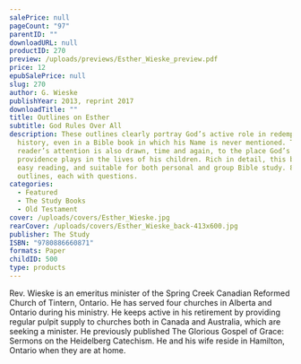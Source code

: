```yaml
---
salePrice: null
pageCount: "97"
parentID: ""
downloadURL: null
productID: 270
preview: /uploads/previews/Esther_Wieske_preview.pdf
price: 12
epubSalePrice: null
slug: 270
author: G. Wieske
publishYear: 2013, reprint 2017
downloadTitle: ""
title: Outlines on Esther
subtitle: God Rules Over All
description: These outlines clearly portray God’s active role in redemptive
  history, even in a Bible book in which his Name is never mentioned. The
  reader’s attention is also drawn, time and again, to the place God’s
  providence plays in the lives of his children. Rich in detail, this book is
  easy reading, and suitable for both personal and group Bible study. 8
  outlines, each with questions.
categories:
  - Featured
  - The Study Books
  - Old Testament
cover: /uploads/covers/Esther_Wieske.jpg
rearCover: /uploads/covers/Esther_Wieske_back-413x600.jpg
publisher: The Study
ISBN: "9780886660871"
formats: Paper
childID: 500
type: products
---
```

Rev. Wieske is an emeritus minister of the Spring Creek Canadian Reformed Church of Tintern, Ontario. He has served four churches in Alberta and Ontario during his ministry. He keeps active in his retirement by providing regular pulpit supply to churches both in Canada and Australia, which are seeking a minister. He previously published The Glorious Gospel of Grace: Sermons on the Heidelberg Catechism. He and his wife reside in Hamilton, Ontario when they are at home.